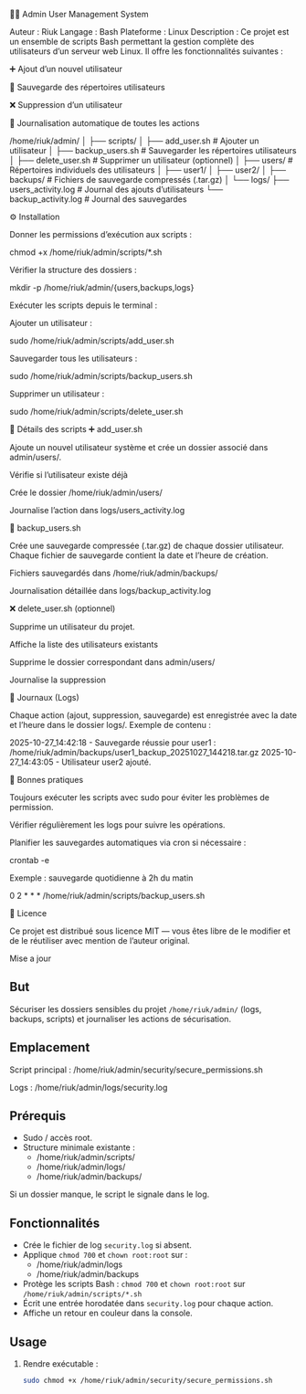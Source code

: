 🧑‍💻 Admin User Management System

Auteur : Riuk
Langage : Bash
Plateforme : Linux
Description :
Ce projet est un ensemble de scripts Bash permettant la gestion complète des utilisateurs d’un serveur web Linux.
Il offre les fonctionnalités suivantes :

➕ Ajout d’un nouvel utilisateur

💾 Sauvegarde des répertoires utilisateurs

❌ Suppression d’un utilisateur

🧠 Journalisation automatique de toutes les actions

/home/riuk/admin/
│
├── scripts/
│   ├── add_user.sh          # Ajouter un utilisateur
│   ├── backup_users.sh      # Sauvegarder les répertoires utilisateurs
│   ├── delete_user.sh       # Supprimer un utilisateur (optionnel)
│
├── users/                   # Répertoires individuels des utilisateurs
│   ├── user1/
│   ├── user2/
│
├── backups/                 # Fichiers de sauvegarde compressés (.tar.gz)
│
└── logs/
    ├── users_activity.log   # Journal des ajouts d’utilisateurs
    └── backup_activity.log  # Journal des sauvegardes

⚙️ Installation

Donner les permissions d’exécution aux scripts :

chmod +x /home/riuk/admin/scripts/*.sh


Vérifier la structure des dossiers :

mkdir -p /home/riuk/admin/{users,backups,logs}


Exécuter les scripts depuis le terminal :

Ajouter un utilisateur :

sudo /home/riuk/admin/scripts/add_user.sh


Sauvegarder tous les utilisateurs :

sudo /home/riuk/admin/scripts/backup_users.sh


Supprimer un utilisateur :

sudo /home/riuk/admin/scripts/delete_user.sh

🧰 Détails des scripts
➕ add_user.sh

Ajoute un nouvel utilisateur système et crée un dossier associé dans admin/users/.

Vérifie si l’utilisateur existe déjà

Crée le dossier /home/riuk/admin/users/<nom>

Journalise l’action dans logs/users_activity.log

💾 backup_users.sh

Crée une sauvegarde compressée (.tar.gz) de chaque dossier utilisateur.
Chaque fichier de sauvegarde contient la date et l’heure de création.

Fichiers sauvegardés dans /home/riuk/admin/backups/

Journalisation détaillée dans logs/backup_activity.log

❌ delete_user.sh (optionnel)

Supprime un utilisateur du projet.

Affiche la liste des utilisateurs existants

Supprime le dossier correspondant dans admin/users/

Journalise la suppression

🧠 Journaux (Logs)

Chaque action (ajout, suppression, sauvegarde) est enregistrée avec la date et l’heure dans le dossier logs/.
Exemple de contenu :

2025-10-27_14:42:18 - Sauvegarde réussie pour user1 : /home/riuk/admin/backups/user1_backup_20251027_144218.tar.gz
2025-10-27_14:43:05 - Utilisateur user2 ajouté.

🧾 Bonnes pratiques

Toujours exécuter les scripts avec sudo pour éviter les problèmes de permission.

Vérifier régulièrement les logs pour suivre les opérations.

Planifier les sauvegardes automatiques via cron si nécessaire :

crontab -e


Exemple : sauvegarde quotidienne à 2h du matin

0 2 * * * /home/riuk/admin/scripts/backup_users.sh

📜 Licence

Ce projet est distribué sous licence MIT — vous êtes libre de le modifier et de le réutiliser avec mention de l’auteur original.

Mise a jour 
## But
Sécuriser les dossiers sensibles du projet `/home/riuk/admin/` (logs, backups, scripts) et journaliser les actions de sécurisation.

## Emplacement
Script principal :
/home/riuk/admin/security/secure_permissions.sh

Logs :
/home/riuk/admin/logs/security.log

## Prérequis
- Sudo / accès root.
- Structure minimale existante :
  - /home/riuk/admin/scripts/
  - /home/riuk/admin/logs/
  - /home/riuk/admin/backups/

Si un dossier manque, le script le signale dans le log.

## Fonctionnalités
- Crée le fichier de log `security.log` si absent.
- Applique `chmod 700` et `chown root:root` sur :
  - /home/riuk/admin/logs
  - /home/riuk/admin/backups
- Protège les scripts Bash : `chmod 700` et `chown root:root` sur `/home/riuk/admin/scripts/*.sh`
- Écrit une entrée horodatée dans `security.log` pour chaque action.
- Affiche un retour en couleur dans la console.

## Usage
1. Rendre exécutable :
   ```bash
   sudo chmod +x /home/riuk/admin/security/secure_permissions.sh